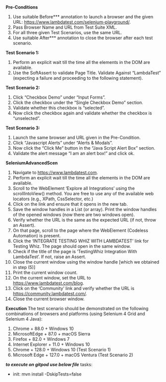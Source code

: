 **Pre-Conditions**
1. Use suitable Before*** annotation to launch a browser and the
given URL: https://www.lambdatest.com/selenium-playground/.
2. Pass Browser Name and URL from Test Suite XML.
3. For all three given Test Scenarios, use the same URL.
4. Use suitable After*** annotation to close the browser after each
test scenario.

**Test Scenario 1:**
1. Perform an explicit wait till the time all the elements in the
DOM are available.
2. Use the SoftAssert to validate Page Title. Validate Against
“LambdaTest” (expecting a failure and proceeding to the
following statement).

**Test Scenario 2:**
1. Click “Checkbox Demo” under “Input Forms”.
2. Click the checkbox under the “Single Checkbox Demo” section.
3. Validate whether this checkbox is “selected”.
4. Now click the checkbox again and validate whether the
checkbox is “unselected”.

**Test Scenario 3:**
1. Launch the same browser and URL given in the Pre-Condition.
2. Click “Javascript Alerts” under “Alerts & Modals”.
3. Now click the “Click Me” button in the “Java Script Alert Box”
section.
4. Validate the alert message “I am an alert box!” and click ok.

**SeleniumAdvancedScen**
1. Navigate to https://www.lambdatest.com.
2. Perform an explicit wait till the time all the elements in the DOM
are available.
3. Scroll to the WebElement ‘Explore all Integrations’ using the
scrollIntoView() method. You are free to use any of the available
web locators (e.g., XPath, CssSelector, etc.)
4. Click on the link and ensure that it opens in the new tab.
5. Save the window handles in a List (or array). Print the window handles
of the opened windows (now there are two windows open).
6. Verify whether the URL is the same as the expected URL (if not, throw
an Assert).
7. On that page, scroll to the page where the WebElement
(Codeless Automation) is present.
8. Click the ‘INTEGRATE TESTING WHIZ WITH LAMBDATEST’ link for
Testing Whiz. The page should open in the same window.
9. Check if the title of the page is ‘TestingWhiz Integration With
LambdaTest’. If not, raise an Assert.
10. Close the current window using the window handle [which we
obtained in step (5)]
11. Print the current window count.
12. On the current window, set the URL to
https://www.lambdatest.com/blog.
13. Click on the ‘Community’ link and verify whether the URL is
https://community.lambdatest.com/.
14. Close the current browser window.


 **Execution**
The test scenario should be demonstrated on the following combinations of
browsers and platforms (using Selenium 4 Grid and Selenium 4 Java):
1. Chrome + 88.0 + Windows 10
2. MicrosoftEdge + 87.0 + macOS Sierra
3. Firefox + 82.0 + Windows 7
4. Internet Explorer + 11.0 + Windows 10
5. Chrome + 128.0 + Windows 10 (Test Scenario 1)
6. Microsoft Edge + 127.0 + macOS Ventura (Test Scenario 2)

 ***to execute on gitpod use below file***
 tasks:
  - init: mvn install -DskipTests=false
